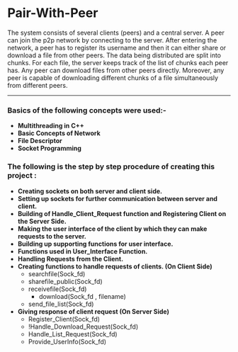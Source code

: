 # Pair-With-Peer

The system consists of several clients (peers) and a central server. A peer can join the p2p network by connecting to the server. After entering the network, a peer has to register its username and then it can either share or download a file from other peers. The data being distributed are split into chunks. For each file, the server keeps track of the list of chunks each peer has. Any peer can download files from other peers directly. Moreover, any peer is capable of downloading different chunks of a file simultaneously from different peers.


---


### Basics of the following concepts were used:-
+ **Multithreading in C++**
+ **Basic Concepts of Network**
+ **File Descriptor**
+ **Socket Programming**


### The following is the step by step procedure of creating this project : 
  + **Creating sockets on both server and client side.**
  + **Setting up sockets for further communication between server and client.**
  + **Building of Handle_Client_Request function and Registering Client on the Server Side.**
  + **Making the user interface of the client by which they can make requests to the server.**
  + **Building up supporting functions for user interface.**
  + **Functions used in User_Interface Function.**
  + **Handling Requests from the Client.**
  + **Creating functions to handle requests of clients. (On Client Side)**
    * searchfile(Sock_fd)
    * sharefile_public(Sock_fd)
    * receivefile(Sock_fd)
      * download(Sock_fd , filename)
    * send_file_list(Sock_fd)
  + **Giving response of client request (On Server Side)**
    * Register_Client(Sock_fd)
    * !Handle_Download_Request(Sock_fd)
    * Handle_List_Request(Sock_fd)
    * Provide_UserInfo(Sock_fd)
